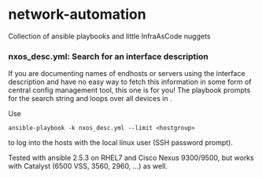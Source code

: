 # network-automation

Collection of ansible playbooks and little InfraAsCode nuggets

### nxos_desc.yml: Search for an interface description

If you are documenting names of endhosts or servers using the interface description and have no easy way to fetch this information in some form of central config management tool, this one is for you!
The playbook prompts for the search string and loops over all devices in <hostgroup>.

Use 

```
ansible-playbook -k nxos_desc.yml --limit <hostgroup>
```

to log into the hosts with the local linux user (SSH password prompt).

Tested with ansible 2.5.3 on RHEL7 and Cisco Nexus 9300/9500, but works with Catalyst (6500 VSS, 3560, 2960, ...) as well.
